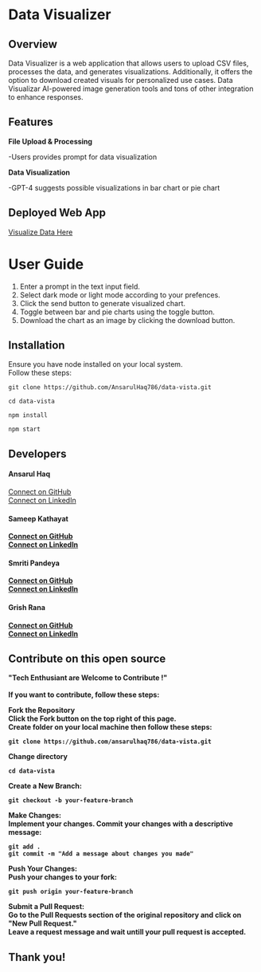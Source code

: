 
# Data Visualizer

## Overview

Data Visualizer is a web application that allows users to upload CSV files, processes the data, and generates visualizations. Additionally, it offers the option to download created visuals for personalized use cases. Data Visualizar AI-powered image generation tools and tons of other integration to enhance responses.

## Features

**File Upload & Processing**

-Users provides prompt for data visualization

**Data  Visualization**

-GPT-4 suggests possible visualizations in bar chart or pie chart

## Deployed Web App

[Visualize Data Here](https://data-vista.onrender.com/?#)

# User Guide

1. Enter a prompt in the text input field.
2. Select dark mode or light mode according to your prefences.
3. Click the send button to generate visualized chart.
4. Toggle between bar and pie charts using the toggle button.
5. Download the chart as an image by clicking the download button.

## Installation

Ensure you have node installed on your local system.<br>Follow these steps:

```
git clone https://github.com/AnsarulHaq786/data-vista.git

cd data-vista

npm install

npm start
```

## Developers

#### <b>Ansarul Haq</b><br>
[Connect on GitHub](https://github.com/ansarulhaq786)<br>
[Connect on LinkedIn]()<br>
 
#### <b>Sameep Kathayat<b><br>
[Connect on GitHub](https://github.com/sameepkat)<br>
[Connect on LinkedIn](https://www.linkedin.com/in/sameepkat/)<br>

#### <b>Smriti Pandeya<b><br>
[Connect on GitHub](https://github.com/smritipandeya)<br>
[Connect on LinkedIn](https://www.linkedin.com/in/smriti-pandeya-/)<br>

#### <b>Grish Rana<b><br>
[Connect on GitHub](https://github.com/grishrana)<br>
[Connect on LinkedIn]()<br>

## Contribute on this open source

"Tech Enthusiant are Welcome to 
Contribute !"<br><br>
If you want to contribute, follow these steps:

**Fork the Repository**<br>Click the Fork button on the top right of this page.<br>
Create folder on your local machine then follow these steps:
```
git clone https://github.com/ansarulhaq786/data-vista.git
```
Change directory
```
cd data-vista
```
**Create a New Branch:**
```
git checkout -b your-feature-branch
```
**Make Changes:**<br>Implement your changes.
Commit your changes with a descriptive message:
```
git add .
git commit -m "Add a message about changes you made"
```
**Push Your Changes:**<br>Push your changes to your fork:
```
git push origin your-feature-branch
```
**Submit a Pull Request:**<br>Go to the Pull Requests section of the original repository and click on "New Pull Request."<br>
Leave a request message and wait untill your pull request is accepted.

## Thank you!
